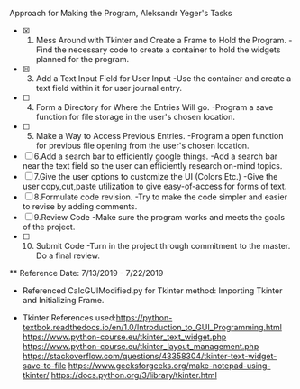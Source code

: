 Approach for Making the Program, Aleksandr Yeger's Tasks
- [x] 1. Mess Around with Tkinter and Create a Frame to Hold the Program.
-Find the necessary code to create a container to hold the widgets planned for the program.
- [x] 3. Add a Text Input Field for User Input
-Use the container and create a text field within it for user journal entry.
- [ ] 4. Form a Directory for Where the Entries Will go.
-Program a save function for file storage in the user's chosen location.
- [ ] 5. Make a Way to Access Previous Entries.
-Program a open function for previous file opening from the user's chosen location.
- [ ] 6.Add a search bar to efficiently google things.
-Add a search bar near the text field so the user can efficiently research on-mind topics.
- [ ] 7.Give the user options to customize the UI (Colors Etc.)
-Give the user copy,cut,paste utilization to give easy-of-access for forms of text.
- [ ] 8.Formulate code revision.
-Try to make the code simpler and easier to revise by adding comments.
- [ ] 9.Review Code 
-Make sure the program works and meets the goals of the project.
- [ ] 10. Submit Code
-Turn in the project through commitment to the master. Do a final review.




** Reference Date: 7/13/2019 - 7/22/2019

- Referenced CalcGUIModified.py for Tkinter method: Importing Tkinter and Initializing Frame.

- Tkinter References used:https://python-textbok.readthedocs.io/en/1.0/Introduction_to_GUI_Programming.html
                          https://www.python-course.eu/tkinter_text_widget.php
                          https://www.python-course.eu/tkinter_layout_management.php
                          https://stackoverflow.com/questions/43358304/tkinter-text-widget-save-to-file
                          https://www.geeksforgeeks.org/make-notepad-using-tkinter/
                          https://docs.python.org/3/library/tkinter.html
